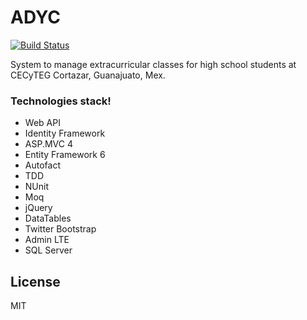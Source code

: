 # ADYC


[![Build Status](https://travis-ci.org/joemccann/dillinger.svg?branch=master)](https://travis-ci.org/joemccann/dillinger)

System to manage extracurricular classes for high school students at CECyTEG Cortazar, Guanajuato, Mex.

### Technologies stack!
 * Web API
* Identity Framework
* ASP.MVC 4
* Entity Framework 6
* Autofact
* TDD
* NUnit
* Moq
* jQuery
* DataTables
* Twitter Bootstrap
* Admin LTE
* SQL Server

License
----

MIT
